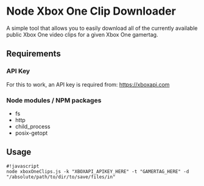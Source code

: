 # Node Xbox One Clip Downloader

A simple tool that allows you to easily download all of the currently available public Xbox One video clips for a given Xbox One gamertag.

## Requirements

### API Key

For this to work, an API key is required from: https://xboxapi.com

### Node modules / NPM packages

* fs
* http
* child_process
* posix-getopt

## Usage

```
#!javascript
node xboxOneClips.js -k "XBOXAPI_APIKEY_HERE" -t "GAMERTAG_HERE" -d "/absolute/path/to/dir/to/save/files/in"
```
